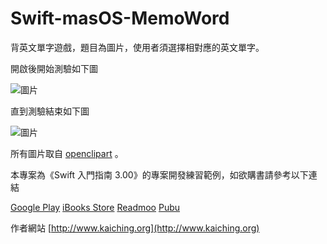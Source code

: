 # Swift-masOS-MemoWord
背英文單字遊戲，題目為圖片，使用者須選擇相對應的英文單字。

開啟後開始測驗如下圖

![圖片](https://camo.githubusercontent.com/2afa85f4746c0038e986482b16a8d56fc40e4d29/68747470733a2f2f6661726d352e737461746963666c69636b722e636f6d2f343339342f33363431313239393335365f356561376133323832355f6e2e6a7067 "Test01")

直到測驗結束如下圖

![圖片](https://camo.githubusercontent.com/75a1860a4ed136f94ed9649c862a489baf34c620/68747470733a2f2f6661726d352e737461746963666c69636b722e636f6d2f343334372f33363331393933333634315f373366653063343361625f6e2e6a7067 "Test02")

所有圖片取自 [openclipart](https://openclipart.org/ "openclipart") 。

本專案為《Swift 入門指南 3.00》的專案開發練習範例，如欲購書請參考以下連結

[Google Play](https://play.google.com/store/books/details?id=AO9IBwAAQBAJ)
[iBooks Store](https://itunes.apple.com/us/book/id1079291979)
[Readmoo](https://readmoo.com/book/210034848000101)
[Pubu](http://www.pubu.com.tw/ebook/65565?apKey=576b20f092)

作者網站 [http://www.kaiching.org](http://www.kaiching.org)
